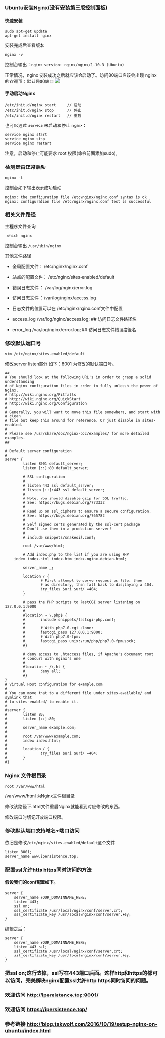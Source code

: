 ### Ubuntu安装Nginx(没有安装第三版控制面板)
#### 快速安装
```
sudo apt-get update
apt-get install nginx
```
安装完成后查看版本

```
nginx -v
```
控制台输出：```nginx version: nginx/nginx/1.10.3 (Ubuntu)```

正常情况，nginx 安装成功之后就应该会启动了。访问80端口应该会出现 nginx 的欢迎页：默认是80端口
![](http://p2bzzkn05.bkt.clouddn.com/18-6-28/42933924.jpg)

#### 手动启动Nginx

```
/etc/init.d/nginx start     // 启动
/etc/init.d/nginx stop      // 停止
/etc/init.d/nginx restart   // 重启
```
也可以通过 service 来启动和停止 nginx：

```
service nginx start
service nginx stop
service nginx restart
```
注意，启动和停止可能要求 root 权限(命令前面添加sudo)。

### 检测是否正常启动
```
nginx -t
```
控制台如下输出表示成功启动

```
nginx: the configuration file /etc/nginx/nginx.conf syntax is ok
nginx: configuration file /etc/nginx/nginx.conf test is successful
```
### 相关文件路径
主程序文件查询

```
 which nginx
```
控制台输出 ```/usr/sbin/nginx```

其他文件路径

- 全局配置文件： /etc/nginx/nginx.conf

- 站点的配置文件： /etc/nginx/sites-enabled/default

- 错误日志文件 ： /var/log/nginx/error.log

- 访问日志文件 ：/var/log/nginx/access.log

- 日志文件的位置可以在 /etc/nginx/nginx.conf文件中配置

- access_log /var/log/nginx/access.log; ## 访问日志文件路径名

- error_log /var/log/nginx/error.log; ## 访问日志文件错误路径名

### 修改默认端口号
```
vim /etc/nginx/sites-enabled/default
```
修改server listen部分 
如下：8001 为修改的默认端口号。

```
##
# You should look at the following URL's in order to grasp a solid understanding
# of Nginx configuration files in order to fully unleash the power of Nginx.
# http://wiki.nginx.org/Pitfalls
# http://wiki.nginx.org/QuickStart
# http://wiki.nginx.org/Configuration
#
# Generally, you will want to move this file somewhere, and start with a clean
# file but keep this around for reference. Or just disable in sites-enabled.
#
# Please see /usr/share/doc/nginx-doc/examples/ for more detailed examples.
##

# Default server configuration
#
server {
        listen 8001 default_server;
        listen [::]:80 default_server;

        # SSL configuration
        #
        # listen 443 ssl default_server;
        # listen [::]:443 ssl default_server;
        #
        # Note: You should disable gzip for SSL traffic.
        # See: https://bugs.debian.org/773332
        #
        # Read up on ssl_ciphers to ensure a secure configuration.
        # See: https://bugs.debian.org/765782
        #
        # Self signed certs generated by the ssl-cert package
        # Don't use them in a production server!
        #
        # include snippets/snakeoil.conf;

        root /var/www/html;

        # Add index.php to the list if you are using PHP
	index index.html index.htm index.nginx-debian.html;

        server_name _;

        location / {
                # First attempt to serve request as file, then
                # as directory, then fall back to displaying a 404.
                try_files $uri $uri/ =404;
        }

        # pass the PHP scripts to FastCGI server listening on 127.0.0.1:9000
        #
        #location ~ \.php$ {
        #       include snippets/fastcgi-php.conf;
        #
        #       # With php7.0-cgi alone:
        #       fastcgi_pass 127.0.0.1:9000;
        #       # With php7.0-fpm:
        #       fastcgi_pass unix:/run/php/php7.0-fpm.sock;
        #}

        # deny access to .htaccess files, if Apache's document root
        # concurs with nginx's one
        #
        #location ~ /\.ht {
        #       deny all;
        #}
}
# Virtual Host configuration for example.com
#
# You can move that to a different file under sites-available/ and symlink that
# to sites-enabled/ to enable it.
#
#server {
#       listen 80;
#       listen [::]:80;
#
#       server_name example.com;
#
#       root /var/www/example.com;
#       index index.html;
#
#       location / {
#               try_files $uri $uri/ =404;
#       }
#}

```
### Nginx 文件根目录

```
root /var/www/html
```
/var/www/html 为Nginx文件根目录

修改该路径下.html文件重启Nginx就能看到对应修改的东西。

修改端口时切记开放端口权限。

### 修改默认端口支持域名+端口访问
依旧是修改```/etc/nginx/sites-enabled/default```这个文件

```
listen 8001;
server_name www.ipersistence.top;
```
### 配置ssl允许http https同时访问的方法
#### 假设我们的conf配置如下。

```
server {
    server_name YOUR_DOMAINNAME_HERE;
    listen 443;
    ssl on;
    ssl_certificate /usr/local/nginx/conf/server.crt;
    ssl_certificate_key /usr/local/nginx/conf/server.key;
}
```
编辑之后：

```
server {
    server_name YOUR_DOMAINNAME_HERE;
    listen 443 ssl;
    ssl_certificate /usr/local/nginx/conf/server.crt;
    ssl_certificate_key /usr/local/nginx/conf/server.key;
}
```
### 把ssl on;这行去掉，ssl写在443端口后面。这样http和https的都可以访问，完美解决nginx配置ssl允许http https同时访问的问题。
### 欢迎访问 <http://ipersistence.top:8001/>
### 欢迎访问 <https://ipersistence.top/>
### 参考链接 <http://blog.takwolf.com/2016/10/19/setup-nginx-on-ubuntu/index.html>

